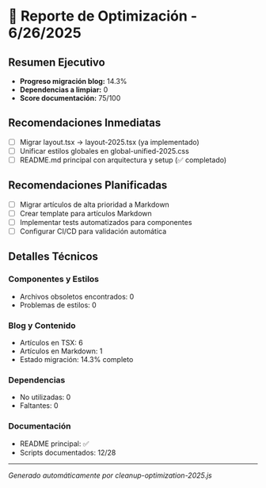 # 🧹 Reporte de Optimización - 6/26/2025

## Resumen Ejecutivo

- **Progreso migración blog:** 14.3%
- **Dependencias a limpiar:** 0
- **Score documentación:** 75/100

## Recomendaciones Inmediatas

- [ ] Migrar layout.tsx → layout-2025.tsx (ya implementado)
- [ ] Unificar estilos globales en global-unified-2025.css
- [ ] README.md principal con arquitectura y setup (✅ completado)

## Recomendaciones Planificadas

- [ ] Migrar artículos de alta prioridad a Markdown
- [ ] Crear template para artículos Markdown
- [ ] Implementar tests automatizados para componentes
- [ ] Configurar CI/CD para validación automática

## Detalles Técnicos

### Componentes y Estilos
- Archivos obsoletos encontrados: 0
- Problemas de estilos: 0

### Blog y Contenido
- Artículos en TSX: 6
- Artículos en Markdown: 1
- Estado migración: 14.3% completo

### Dependencias
- No utilizadas: 0
- Faltantes: 0

### Documentación
- README principal: ✅
- Scripts documentados: 12/28

---

*Generado automáticamente por cleanup-optimization-2025.js*
